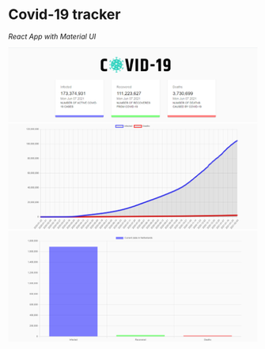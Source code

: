 # Covid-19 tracker

*React App with Material UI*

![App](/carts.png)
![App](/chart.png)
![App](/bar.png)

